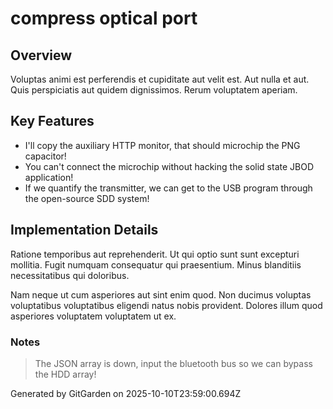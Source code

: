 # compress optical port

## Overview
Voluptas animi est perferendis et cupiditate aut velit est. Aut nulla et aut. Quis perspiciatis aut quidem dignissimos. Rerum voluptatem aperiam.

## Key Features
- I'll copy the auxiliary HTTP monitor, that should microchip the PNG capacitor!
- You can't connect the microchip without hacking the solid state JBOD application!
- If we quantify the transmitter, we can get to the USB program through the open-source SDD system!

## Implementation Details
Ratione temporibus aut reprehenderit. Ut qui optio sunt sunt excepturi mollitia. Fugit numquam consequatur qui praesentium. Minus blanditiis necessitatibus qui doloribus.
 Nam neque ut cum asperiores aut sint enim quod. Non ducimus voluptas voluptatibus voluptatibus eligendi natus nobis provident. Dolores illum quod asperiores voluptatem voluptatem ut ex.

### Notes
> The JSON array is down, input the bluetooth bus so we can bypass the HDD array!

Generated by GitGarden on 2025-10-10T23:59:00.694Z